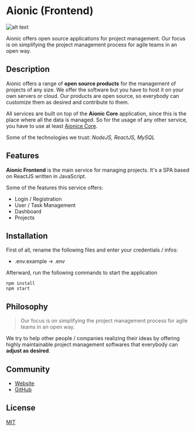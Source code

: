 # Aionic (Frontend)

![alt text](https://avatars0.githubusercontent.com/u/42389304?s=100&v=4 'Aionic Logo')

Aionic offers open source applications for project management. Our focus is on simplifying the project management process for agile teams in an open way.

## Description

Aionic offers a range of **open source products** for the management of projects of any size. We offer the software but you have to host it on your own servers or cloud. Our products are open source, so everybody can customize them as desired and contribute to them.

All services are built on top of the **Aionic Core** application, since this is the place where all the data is managed. So for the usage of any other service, you have to use at least [Aionice Core](https://github.com/Aionic-App/aionic-core/).

Some of the technologies we trust: _NodeJS, ReactJS, MySQL_

## Features

**Aionic Frontend** is the main service for managing projects. It's a SPA based on ReactJS written in JavaScript.

Some of the features this service offers:

- Login / Registration
- User / Task Management
- Dashboard
- Projects

## Installation

First of all, rename the following files and enter your credentials / infos:

- .env.example -> .env

Afterward, run the following commands to start the application

```
npm install
npm start
```

## Philosophy

> Our focus is on simplifying the project management process for agile teams in an open way.

We try to help other people / companies realizing their ideas by offering highly maintainable project management softwares that everybody can **adjust as desired**.

## Community

- [Website](https://aionic.app)
- [GitHub](https://github.com/Aionic-Apps)

## License

[MIT](https://github.com/Aionic-Apps/aionic-frontend/blob/master/LICENSE)
